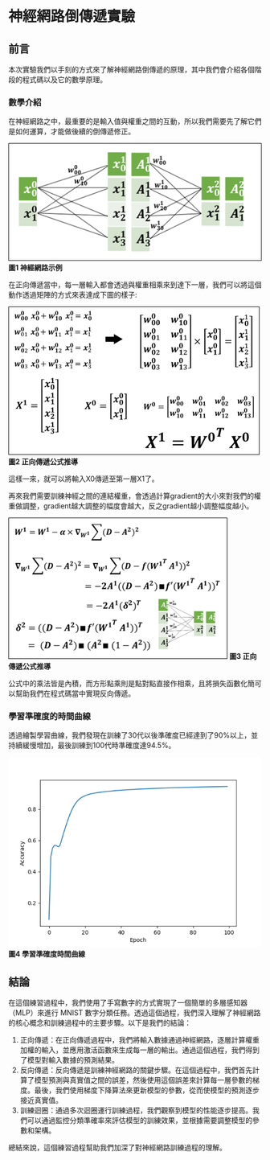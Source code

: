 
# 神經網路倒傳遞實驗

## 前言
本次實驗我們以手刻的方式來了解神經網路倒傳遞的原理，其中我們會介紹各個階段的程式碼以及它的數學原理。

### 數學介紹

在神經網路之中，最重要的是輸入值與權重之間的互動，所以我們需要先了解它們是如何運算，才能做後續的倒傳遞修正。

![神經網路示例](assets/math01.png)
**圖1 神經網路示例**  

在正向傳遞當中，每一層輸入都會透過與權重相乘來到達下一層，我們可以將這個動作透過矩陣的方式來表達成下圖的樣子:

![正向傳遞公式推導](assets/math02.png)
**圖2 正向傳遞公式推導** 

這樣一來，就可以將輸入X0傳遞至第一層X1了。  

再來我們需要訓練神經之間的連結權重，會透過計算gradient的大小來對我們的權重做調整，gradient越大調整的幅度會越大，反之gradient越小調整幅度越小。

![正向傳遞公式推導](assets/math03.png)
**圖3 正向傳遞公式推導**  

公式中的乘法皆是內積，而方形點乘則是點對點直接作相乘，且將損失函數化簡可以幫助我們在程式碼當中實現反向傳遞。


### 學習準確度的時間曲線

透過繪製學習曲線，我們發現在訓練了30代以後準確度已經達到了90%以上，並持續緩慢增加，最後訓練到100代時準確度達94.5%。

![學習準確度時間曲線](results/Backpropagation.png)
**圖4 學習準確度時間曲線**  


## 結論

在這個練習過程中，我們使用了手寫數字的方式實現了一個簡單的多層感知器（MLP）來進行 MNIST 數字分類任務。透過這個過程，我們深入理解了神經網路的核心概念和訓練過程中的主要步驟。以下是我們的結論：

1. 正向傳遞：在正向傳遞過程中，我們將輸入數據通過神經網路，逐層計算權重加權的輸入，並應用激活函數來生成每一層的輸出。通過這個過程，我們得到了模型對輸入數據的預測結果。
2. 反向傳遞：反向傳遞是訓練神經網路的關鍵步驟。在這個過程中，我們首先計算了模型預測與真實值之間的誤差，然後使用這個誤差來計算每一層參數的梯度。最後，我們使用梯度下降算法來更新模型的參數，從而使模型的預測逐步接近真實值。
3. 訓練迴圈：通過多次迴圈運行訓練過程，我們觀察到模型的性能逐步提高。我們可以通過監控分類準確率來評估模型的訓練效果，並根據需要調整模型的參數和架構。

總結來說，這個練習過程幫助我們加深了對神經網路訓練過程的理解。
